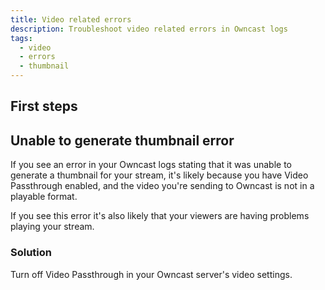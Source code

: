 ```yaml
---
title: Video related errors
description: Troubleshoot video related errors in Owncast logs
tags:
  - video
  - errors
  - thumbnail
---
```


## First steps

## Unable to generate thumbnail error

If you see an error in your Owncast logs stating that it was unable to generate a thumbnail for your stream, it's likely because you have Video Passthrough enabled, and the video you're sending to Owncast is not in a playable format.

If you see this error it's also likely that your viewers are having problems playing your stream.

### Solution

Turn off Video Passthrough in your Owncast server's video settings.
